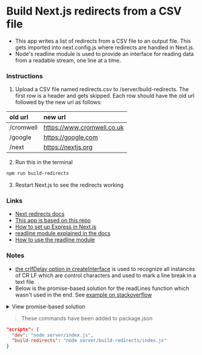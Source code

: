# Build Next.js redirects from a CSV file

- This app writes a list of redirects from a CSV file to an output file. This gets imported into next.config.js where redirects are handled in Next.js.
- Node's readline module is used to provide an interface for reading data from a readable stream, one line at a time.

### Instructions
1. Upload a CSV file named redirects.csv to /server/build-redirects. The first row is a header and gets skipped. Each row should have the old url followed by the new url as follows:

| old url   | new url                    |
|:----------|:---------------------------|
| /cromwell | https://www.cromwell.co.uk | 
| /google   | https://google.com         | 
| /next     | https://nextjs.org         | 

2. Run this in the terminal
```bash
npm run build-redirects
```
3. Restart Next.js to see the redirects working

### Links  
- [Next redirects docs](https://nextjs.org/docs/api-reference/next.config.js/redirects)
- [This app is based on this repo](https://github.com/kaimanaagency/pixels-next-redirects)
- [How to set up Express in Next.js](https://www.youtube.com/watch?v=kmrJkrW-ha0&ab_channel=skell)
- [readline module explained in the docs](https://nodejs.org/api/readline.html#readline)
- [How to use the readline module](https://gist.github.com/initlove/2478016)

### Notes
- [the crlfDelay option in createInterface](https://nodejs.org/api/readline.html#example-read-file-stream-line-by-line) is used to recognize all instances of CR LF which are control characters and used to mark a line break in a text file
- Below is the promise-based solution for the readLines function which wasn't used in the end. See [example on stackoverflow](https://stackoverflow.com/questions/69811324/how-can-i-make-a-readline-await-async-promise)

<details>
  <summary>View promise-based solution</summary>
  
```js
const readLines = async (file) => {
  const result = []
  const lineReader = rcreateInterface({
    input: createReadStream(file),
    crlfDelay: Infinity,
  });
  const promises = [];
  for await (const line of lineReader) {
    const parts = line.split(',');
    const promise = new Promise((resolve, reject) => {
      resolve(parts);
    });
    promises.push(promise);
  }
  return await Promise.all(promises);
}
```

</details>

> These commands have been added to package.json

```json
"scripts": {
  "dev": "node server/index.js",
  "build-redirects": "node server/build-redirects/index.js"
}
```